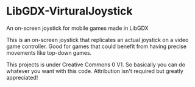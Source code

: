 # LibGDX-VirturalJoystick
An on-screen joystick for mobile games made in LibGDX​

This is an on-screen joystick that replicates an actual joystick on a video game controller. Good for games that could benefit from having precise movements like top-down games.

This projects is under Creative Commons 0 V1. So basically you can do whatever you want with this code. Attribution isn't required but greatly appreciated!
